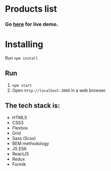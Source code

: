 # Products list

### Go **[here](https://sosibona.github.io/products/)** for live demo.

# Installing

Run `npm install`

## Run

1. `npm start`
2. Open `http://localhost:3000` in a web browser.

## The tech stack is:
+ HTML5
+ CSS3
+ Flexbox
+ Grid
+ Sass (Scss)
+ BEM methodology
+ JS ES6
+ ReactJS
+ Redux
+ Formik

